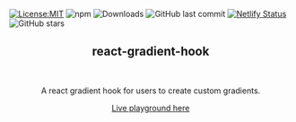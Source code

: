 [![License:MIT](https://img.shields.io/badge/License-MIT-yellow.svg)](https://opensource.org/licenses/MIT)
![npm](https://img.shields.io/npm/v/react-gradient-hook)
![Downloads](https://img.shields.io/github/downloads/peacefulotter/react-gradient-hook/total)
![GitHub last commit](https://img.shields.io/github/last-commit/peacefulotter/react-gradient-hook)
[![Netlify Status](https://api.netlify.com/api/v1/badges/48c9fde3-3471-4408-9f78-0528bc484cc1/deploy-status)](https://app.netlify.com/sites/react-gradient-hook/deploys)
![GitHub stars](https://img.shields.io/github/stars/peacefulotter/react-gradient-hook?style=social)

<div align="center">
    <h2>react-gradient-hook</h2>
  <p align="center">
    <!-- <img src="./logo.png" alt="" width="750px" /> -->
  </p>
</div>
<br />
<div>
  <p align="center">
    A react gradient hook for users to create custom gradients.  
  </p>
</div>

<div>
  <p align="center">
    <a href="https://react-gradient-hook.netlify.app" target="_blank">
    Live playground here
    </a>
  </p>
</div>
